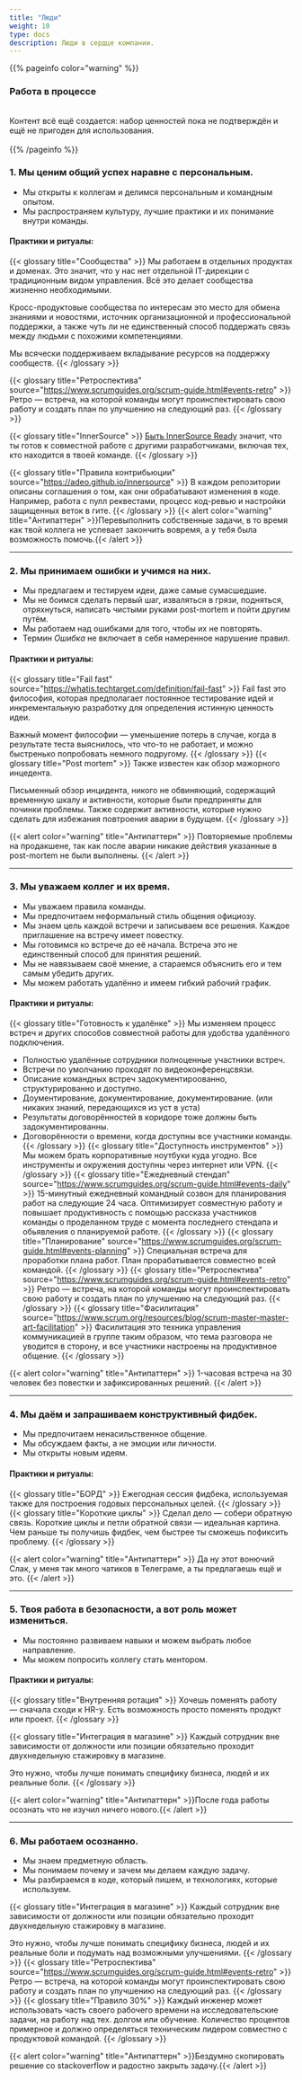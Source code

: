 ```yaml
---
title: "Люди"
weight: 10
type: docs
description: Люди в сердце компании.
---
```


{{% pageinfo color="warning" %}}
<h3>Работа в процессе</h3><br />
Контент всё ещё создается: набор ценностей пока не подтверждён и ещё не пригоден для использования. <br /><br />
{{% /pageinfo %}}

### 1. Мы ценим общий успех наравне с персональным.

* Мы открыты к коллегам и делимся персональным и командным опытом.
* Мы распространяем культуру, лучшие практики и их понимание внутри команды.

#### Практики и ритуалы: 
{{< glossary title="Сообщества" >}}
Мы работаем в отдельных продуктах и доменах.
Это значит, что у нас нет отдельной IT-дирекции с традиционным видом управления.
Всё это делает сообщества жизненно необходимыми.

Кросс-продуктовые сообщества по интересам это место для обмена знаниями и новостями, 
источник организационной и профессиональной поддержки, а также
чуть ли не единственный способ поддержать связь между людьми с похожими компетенциями.

Мы всячески поддерживаем вкладывание ресурсов на поддержку сообществ.
{{< /glossary >}}

{{< glossary title="Ретроспектива" source="https://www.scrumguides.org/scrum-guide.html#events-retro" >}}
Ретро — встреча, на которой команды могут проинспектировать свою работу и создать план по улучшению на следующий раз.
{{< /glossary >}}

{{< glossary title="InnerSource" >}}
[Быть InnerSource Ready](https://adeo.github.io/innersource) значит, что ты готов к совместной работе с другими разработчиками, включая тех, кто находится в твоей команде.
{{< /glossary >}}

{{< glossary title="Правила контрибьюции" source="https://adeo.github.io/innersource" >}}
В каждом репозитории описаны соглашения о том, как они обрабатывают изменения в коде. Например, работа с пулл реквестами, процесс код-ревью и настройки защищенных веток в гите.
{{< /glossary >}}
{{< alert color="warning" title="Антипаттерн" >}}Перевыполнить собственные задачи, в то время как твой коллега не успевает закончить вовремя, а у тебя была возможность помочь.{{< /alert >}}

---

### 2. Мы принимаем ошибки и учимся на них.

* Мы предлагаем и тестируем идеи, даже самые сумасшедшие.
* Мы не боимся сделать первый шаг, изваляться в грязи, подняться, отряхнуться, написать чистыми руками post-mortem и пойти другим путём.
* Мы работаем над ошибками для того, чтобы их не повторять.
* Термин *Ошибка* не включает в себя намеренное нарушение правил.

#### Практики и ритуалы: 
{{< glossary title="Fail fast" source="https://whatis.techtarget.com/definition/fail-fast" >}}
Fail fast это философия, которая предполагает постоянное тестирование идей и инкрементальную разработку
для определения истинную ценность идеи.

Важный момент философии — уменьшение потерь в случае, когда в результате теста выяснилось, что что-то не работает,
и можно быстренько попробовать немного подругому.
{{< /glossary >}} 
{{< glossary title="Post mortem" >}}
Также известен как обзор мажорного инцедента.

Письменный обзор инцидента, никого не обвиняющий, содержащий временную шкалу и активности,
которые были предприняты для починки проблемы.
Также содержит активности, которые нужно сделать для избежания повтроения аварии в будущем.
{{< /glossary >}}

{{< alert color="warning" title="Антипаттерн" >}}
Повторяемые проблемы на продакшене, так как после аварии никакие действия указанные в post-mortem не были выполнены.
{{< /alert >}}

---

### 3. Мы уважаем коллег и их время.

* Мы уважаем правила команды.
* Мы предпочитаем неформальный стиль общения официозу.
* Мы знаем цель каждой встречи и записываем все решения. Каждое приглашение на встречу имеет повестку.
* Мы готовимся ко встрече до её начала. Встреча это не единственный способ для принятия решений.
* Мы не навязываем своё мнение, а стараемся объяснить его и тем самым убедить других.
* Мы можем работать удалённо и имеем гибкий рабочий график.

#### Практики и ритуалы:

{{< glossary title="Готовность к удалёнке" >}}
Мы изменяем процесс встреч и других способов совместной работы для удобства удалённого подключения.
* Полностью удалённые сотрудники полноценные участники встреч.
* Встречи по умолчанию проходят по видеоконференцсвязи.
* Описание командных встреч задокументироованно, структурированно и доступно.
* Доументирование, документирование, документирование. (или никаких знаний, передающихся из уст в уста)
* Результаты договорённостей в коридоре тоже должны быть задокументированны.
* Договорённости о времени, когда доступны все участники команды.
{{< /glossary >}}
{{< glossary title="Доступность инструментов" >}}
Мы можем брать корпоративные ноутбуки куда угодно. Все инструменты и окружения доступны через интернет или VPN.
{{< /glossary >}}
{{< glossary title="Ежедневный стендап" source="https://www.scrumguides.org/scrum-guide.html#events-daily" >}}
15-минутный ежедневный командный созвон для планирования работ на следующие 24 часа. Оптимизирует совместную работу и повышает продуктивность с помощью рассказа участников команды о проделанном труде с момента последнего стендапа и
обьявления о планируемой работе.
{{< /glossary >}}
{{< glossary title="Планирование" source="https://www.scrumguides.org/scrum-guide.html#events-planning" >}}
Специальная встреча для проработки плана работ. План прорабатывается совместно всей командой.
{{< /glossary >}}
{{< glossary title="Ретроспектива" source="https://www.scrumguides.org/scrum-guide.html#events-retro" >}}
Ретро — встреча, на которой команды могут проинспектировать свою работу и создать план по улучшению на следующий раз.
{{< /glossary >}}
{{< glossary title="Фасилитация" source="https://www.scrum.org/resources/blog/scrum-master-master-art-facilitation" >}}
Фасилитация это техника управления коммуникацией в группе таким образом, что тема разговора не уводится в сторону,
и все участники настроены на продуктивное общение.
{{< /glossary >}}

{{< alert color="warning" title="Антипаттерн" >}}
1-часовая встреча на 30 человек без повестки и зафиксированных решений.
{{< /alert >}}

---

### 4. Мы даём и запрашиваем конструктивный фидбек.

* Мы предпочитаем ненасильственное общение.
* Мы обсуждаем факты, а не эмоции или личности.
* Мы открыты новым идеям.

#### Практики и ритуалы:

{{< glossary title="БОРД" >}}
Ежегодная сессия фидбека, используемая также для построения годовых персональных целей.
{{< /glossary >}}
{{< glossary title="Короткие циклы" >}}
Сделал дело — собери обратную связь.
Короткие циклы и петли обратной связи — идеальная картина.
Чем раньше ты получишь фидбек, чем быстрее ты сможешь пофиксить проблему.
{{< /glossary >}}

{{< alert color="warning" title="Антипаттерн" >}}
Да ну этот вонючий Слак, у меня так много чатиков в Телеграме, а ты предлагаешь ещё и это.
{{< /alert >}}

---

### 5. Твоя работа в безопасности, а вот роль может измениться.

* Мы постоянно развиваем навыки и можем выбрать любое направление.
* Мы можем попросить коллегу стать ментором.

#### Практики и ритуалы:

{{< glossary title="Внутренняя ротация" >}}
Хочешь поменять работу — сначала сходи к HR-у. Есть возможность просто поменять продукт или проект.
{{< /glossary >}}

{{< glossary title="Интеграция в магазине" >}}
Каждый сотрудник вне зависимости от должности или позиции обязательно проходит двухнедельную стажировку в магазине.

Это нужно, чтобы лучше понимать специфику бизнеса, людей и их реальные боли.
{{< /glossary >}}

{{< alert color="warning" title="Антипаттерн" >}}После года работы осознать что не изучил ничего нового.{{< /alert >}}

---

### 6. Мы работаем осознанно.

* Мы знаем предметную область.
* Мы понимаем почему и зачем мы делаем каждую задачу.
* Мы разбираемся в коде, который пишем, и технологиях, которые используем.

{{< glossary title="Интеграция в магазине" >}}
Каждый сотрудник вне зависимости от должности или позиции обязательно проходит двухнедельную стажировку в магазине.

Это нужно, чтобы лучше понимать специфику бизнеса, людей и их реальные боли и подумать над возможными улучшениями.
{{< /glossary >}}
{{< glossary title="Ретроспектива" source="https://www.scrumguides.org/scrum-guide.html#events-retro" >}}
Ретро — встреча, на которой команды могут проинспектировать свою работу и создать план по улучшению на следующий раз.
{{< /glossary >}}
{{< glossary title="Правило 30%" >}}
Каждый инженер может использовать часть своего рабочего времени на исследовательские задачи, на работу над тех. долгом или обучение.
Количество процентов примерное и должно определяться техническим лидером совместно с продуктовой командой.
{{< /glossary >}}

{{< alert color="warning" title="Антипаттерн" >}}Бездумно скопировать решение со stackoverflow и радостно закрыть задачу.{{< /alert >}}